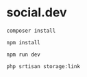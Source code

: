 <h1>social.dev</h1>


```
composer install
```

```
npm install
```

```
npm run dev
```

```
php srtisan storage:link
```